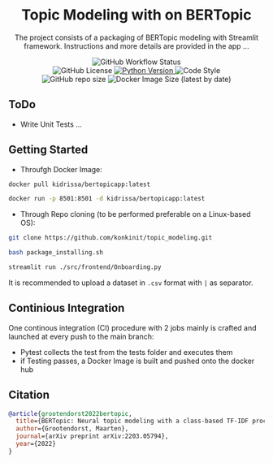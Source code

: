 <h1 align="center">
  Topic Modeling with on BERTopic
</br>
</h1>

<p align="center">
  The project consists of a packaging of BERTopic modeling with Streamlit framework. Instructions and more
  details are provided in the app ...
</p>

<p align="center">
  <img alt="GitHub Workflow Status" src="https://img.shields.io/github/actions/workflow/status/konkinit/topic_modeling/topic_app_ci.yaml?label=Test%20%26%20Build%20Image&style=for-the-badge">
</br>
  <img alt="GitHub License" src="https://img.shields.io/github/license/konkinit/topic_modeling?style=for-the-badge">
  <a href="https://www.python.org/downloads/release/python-3100/" target="_blank">
    <img src="https://img.shields.io/badge/python-3.10-blue.svg?style=for-the-badge" alt="Python Version"/>
  </a>
  <img alt="Code Style" src="https://img.shields.io/badge/code%20style-black-black?style=for-the-badge">
</br>
  <img alt="GitHub repo size" src="https://img.shields.io/github/repo-size/konkinit/topic_modeling?style=for-the-badge">
  <img alt="Docker Image Size (latest by date)" src="https://img.shields.io/docker/image-size/kidrissa/bertopicapp?style=for-the-badge">
</p>


## ToDo

- Write Unit Tests ...


## Getting Started

- Throufgh Docker Image:
```bash
docker pull kidrissa/bertopicapp:latest
```

```bash
docker run -p 8501:8501 -d kidrissa/bertopicapp:latest
```

- Through Repo cloning (to be performed preferable on a Linux-based OS):
```bash
git clone https://github.com/konkinit/topic_modeling.git

bash package_installing.sh

streamlit run ./src/frontend/Onboarding.py
```

It is recommended to upload a dataset in `.csv` format with `|` as separator. 


## Continious Integration

One continous integration (CI) procedure with 2 jobs mainly is crafted and launched at 
every push to the main branch:

- Pytest collects the test from the tests folder and executes them
- if Testing passes, a Docker Image is built and pushed onto the docker hub

## Citation

```bib
@article{grootendorst2022bertopic,
  title={BERTopic: Neural topic modeling with a class-based TF-IDF procedure},
  author={Grootendorst, Maarten},
  journal={arXiv preprint arXiv:2203.05794},
  year={2022}
}
```
